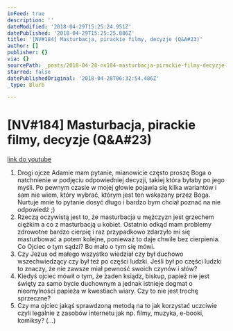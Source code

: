 ```yaml
---
inFeed: true
description: ''
dateModified: '2018-04-29T15:25:24.951Z'
datePublished: '2018-04-29T15:25:25.886Z'
title: '[NV#184] Masturbacja, pirackie filmy, decyzje (Q&A#23)'
author: []
publisher: {}
via: {}
sourcePath: _posts/2018-04-28-nv184-masturbacja-pirackie-filmy-decyzje-qanda23.md
starred: false
datePublishedOriginal: '2018-04-28T06:32:54.486Z'
_type: Blurb

---
```

# \[NV\#184\] Masturbacja, pirackie filmy, decyzje (Q&A\#23)
[link do youtube][0]

1. Drogi ojcze Adamie mam pytanie, mianowicie często proszę Boga o natchnienie w podjęciu odpowiedniej decyzji, takiej która byłaby po jego myśli. Po pewnym czasie w mojej głowie pojawia się kilka wariantów i sam nie wiem, który wybrać, którym jest ten wskazany przez Boga. Nurtuje mnie to pytanie dosyć długo i bardzo bym chciał poznać na nie odpowiedź ;)
2. Rzeczą oczywistą jest to, że masturbacja u mężczyzn jest grzechem ciężkim a co z masturbacją u kobiet. Ostatnio odkąd mam problemy zdrowotne bardzo cierpię i raz przypadkowo zdarzyło mi się masturbować a potem kolejne, ponieważ to daje chwile bez cierpienia. Co Ojciec o tym sądzi? Bo mało o tym się mówi.
3. Czy Jezus od małego wszystko wiedział czy był duchowo wszechwiedzący czy był też po części ludzki. Jeśli był po części ludzki to znaczy, że nie zawsze miał pewność swoich czynów i słów?
4. Kiedyś ojciec mówił o tym, że żaden ksiądz, biskup, papież nie jest święty za samo bycie duchownym a jednak istnieje dogmat o nieomylności papieża w kwestiach wiary. Czy to nie jest trochę sprzeczne?
5. Czy ma ojciec jakąś sprawdzoną metodą na to jak korzystać uczciwie czyli legalnie z zasobów internetu jak np. filmy, muzyka, e-booki, komiksy? (...)

[0]: https://www.youtube.com/watch?v=SfiVPvE0tD4
